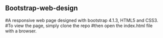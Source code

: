 ## Bootstrap-web-design

#A responsive web page designed with bootstrap 4.1.3, HTML5 and CSS3. 
#To view the page, simply clone the repo 
#then open the index.html file with a browser.
